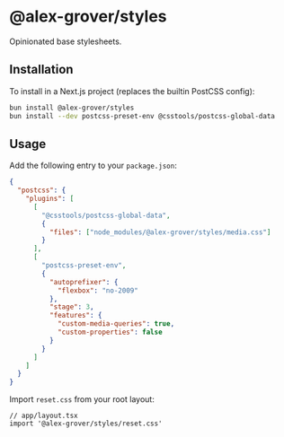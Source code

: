 # @alex-grover/styles

Opinionated base stylesheets.

## Installation

To install in a Next.js project (replaces the builtin PostCSS config):

```sh
bun install @alex-grover/styles
bun install --dev postcss-preset-env @csstools/postcss-global-data
```

## Usage

Add the following entry to your `package.json`:

```json
{
  "postcss": {
    "plugins": [
      [
        "@csstools/postcss-global-data",
        {
          "files": ["node_modules/@alex-grover/styles/media.css"]
        }
      ],
      [
        "postcss-preset-env",
        {
          "autoprefixer": {
            "flexbox": "no-2009"
          },
          "stage": 3,
          "features": {
            "custom-media-queries": true,
            "custom-properties": false
          }
        }
      ]
    ]
  }
}
```

Import `reset.css` from your root layout:

```tsx
// app/layout.tsx
import '@alex-grover/styles/reset.css'
```
